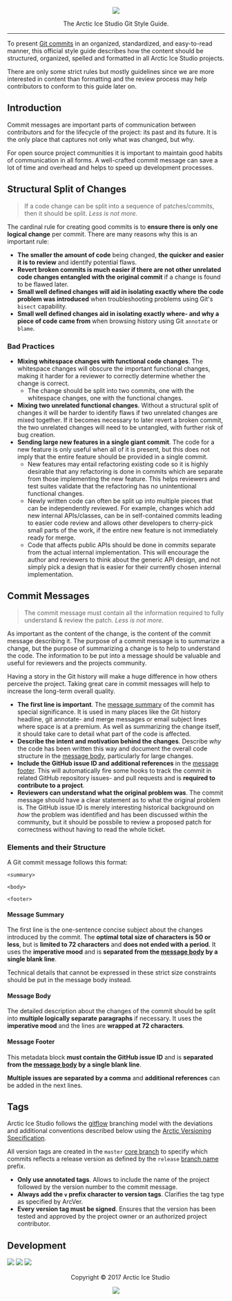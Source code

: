 <p align="center"><img src="https://rawgit.com/arcticicestudio/styleguide-git/develop/src/assets/styleguide-git-banner-typography.svg"/></p>

<p align="center">The Arctic Ice Studio Git Style Guide.</p>

---

To present [Git commits](https://git-scm.com/docs/git-commit) in an organized, standardized, and easy-to-read manner, this official style guide describes how the content should be structured, organized, spelled and formatted in all Arctic Ice Studio projects.

There are only some strict rules but mostly guidelines since we are more interested in content than formatting and the review process may help contributors to conform to this guide later on.

## Introduction

Commit messages are important parts of communication between contributors and for the lifecycle of the project: its past and its future. It is the only place that captures not only what was changed, but why.

For open source project communities it is important to maintain good habits of communication in all forms. A well-crafted commit message can save a lot of time and overhead and helps to speed up development processes.

## Structural Split of Changes

> If a code change can be split into a sequence of patches/commits, then it should be split. *Less is not more.*

The cardinal rule for creating good commits is to **ensure there is only one logical change** per commit. There are many reasons why this is an important rule:

* **The smaller the amount of code** being changed, **the quicker and easier it is to review** and identify potential flaws.
* **Revert broken commits is much easier if there are not other unrelated code changes entangled with the original commit** if a change is found to be flawed later.
* **Small well defined changes will aid in isolating exactly where the code problem was introduced** when troubleshooting problems using Git's `bisect` capability.
* **Small well defined changes aid in isolating exactly where- and why a piece of code came from** when browsing history using Git `annotate` or `blame`.

### Bad Practices

* **Mixing whitespace changes with functional code changes**. The whitespace changes will obscure the important functional changes, making it harder for a reviewer to correctly determine whether the change is correct.
  * The change should be split into two commits, one with the whitespace changes, one with the functional changes.
* **Mixing two unrelated functional changes**. Without a structural split of changes it will be harder to identify flaws if two unrelated changes are mixed together. If it becomes necessary to later revert a broken commit, the two unrelated changes will need to be untangled, with further risk of bug creation.
* **Sending large new features in a single giant commit**. The code for a new feature is only useful when all of it is present, but this does not imply that the entire feature should be provided in a single commit.
  * New features may entail refactoring existing code so it is highly desirable that any refactoring is done in commits which are separate from those implementing the new feature. This helps reviewers and test suites validate that the refactoring has no unintentional functional changes.
  * Newly written code can often be split up into multiple pieces that can be independently reviewed. For example, changes which add new internal APIs/classes, can be in self-contained commits leading to easier code review and allows other developers to cherry-pick small parts of the work, if the entire new feature is not immediately ready for merge.
  * Code that affects public APIs should be done in commits separate from the actual internal implementation. This will encourage the author and reviewers to think about the generic API design, and not simply pick a design that is easier for their currently chosen internal implementation.

## Commit Messages

> The commit message must contain all the information required to fully understand & review the patch. *Less is not more*.

As important as the content of the change, is the content of the commit message describing it. The purpose of a commit message is to summarize a change, but the purpose of summarizing a change is to help to understand the code. The information to be put into a message should be valuable and useful for reviewers and the projects community.

Having a story in the Git history will make a huge difference in how others perceive the project. Taking great care in commit messages will help to increase the long-term overall quality.

* **The first line is important**. The [message summary](#message-summary) of the commit has special significance. It is used in many places like the Git history headline, git annotate- and merge messages or email subject lines where space is at a premium. As well as summarizing the change itself, it should take care to detail what part of the code is affected.
* **Describe the intent and motivation behind the changes**. Describe *why* the code has been written this way and document the overall code structure in the [message body](#message-body), particularly for large changes.
* **Include the GitHub issue ID and additional references** in the [message footer](#message-footer). This will automatically fire some hooks to track the commit in related GitHub repository issues- and pull requests and is **required to contribute to a project**.
* **Reviewers can understand what the original problem was**. The commit message should have a clear statement as to what the original problem is. The GitHub issue ID is merely interesting historical background on *how* the problem was identified and has been discussed within the community, but it should be possbile to review a proposed patch for correctness without having to read the whole ticket.

### Elements and their Structure

A Git commit message follows this format:
```
<summary>

<body>

<footer>
```

#### Message Summary

The first line is the one-sentence concise subject about the changes introduced by the commit. The **optimal total size of characters is 50 or less**, but is **limited to 72 characters** and **does not ended with a period**. It uses the **imperative mood** and is **separated from the [message body](#message-body) by a single blank line**.

Technical details that cannot be expressed in these strict size constraints should be put in the message body instead.

#### Message Body

The detailed description about the changes of the commit should be split into **multiple logically separate paragraphs** if necessary. It uses the **imperative mood** and the lines are **wrapped at 72 characters**.

#### Message Footer

This metadata block **must contain the GitHub issue ID** and is **separated from the [message body](#message-body) by a single blank line**.

**Multiple issues are separated by a comma** and **additional references** can be added in the next lines.

## Tags

Arctic Ice Studio follows the [gitflow][gitflow] branching model with the deviations and additional conventions described below using the [Arctic Versioning Specification][arcver].

All version tags are created in the `master` [core branch](#core-branches) to specify which commits reflects a release version as defined by the `release` [branch name](#branch-naming) prefix.

* **Only use annotated tags**. Allows to include the name of the project followed by the version number to the commit message.
* **Always add the `v` prefix character to version tags**. Clarifies the tag type as specified by ArcVer.
* **Every version tag must be signed**. Ensures that the version has been tested and approved by the project owner or an authorized project contributor.

## Development

[![](https://img.shields.io/badge/Changelog-0.1.0-81A1C1.svg?style=flat-square)](https://github.com/arcticicestudio/styleguide-git/blob/v0.1.0/CHANGELOG.md) [![](https://img.shields.io/badge/Workflow-gitflow--branching--model-81A1C1.svg?style=flat-square)](http://nvie.com/posts/a-successful-git-branching-model) [![](https://img.shields.io/badge/Versioning-ArcVer_0.8.0-81A1C1.svg?style=flat-square)](https://github.com/arcticicestudio/arcver)

<p align="center"> <img src="http://arcticicestudio.com/favicon.ico" width=16 height=16/> Copyright &copy; 2017 Arctic Ice Studio</p>

<p align="center"><a href="http://www.apache.org/licenses/LICENSE-2.0"><img src="https://img.shields.io/badge/License-Apache_2.0-5E81AC.svg?style=flat-square"/></a>

[gitflow]: http://nvie.com/posts/a-successful-git-branching-model
[arcver]: https://github.com/arcticicestudio/arcver
